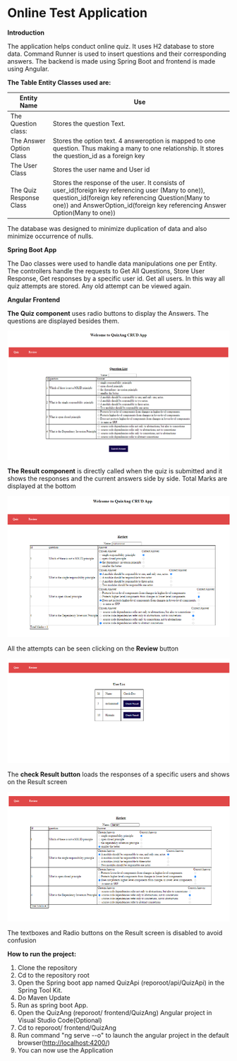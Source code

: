 # **Online Test Application**

**Introduction**

The application helps conduct online quiz. It uses H2 database to store data. Command Runner is used to insert questions and their corresponding answers. The backend is made using Spring Boot and frontend is made using Angular.

**The Table Entity Classes used are:**

| Entity Name| Use |
| --- | --- |
| The Question class: | Stores the question Text. |
| The Answer Option Class | Stores the option text. 4 answeroption is mapped to one question. Thus making a many to one relationship. It stores the question\_id as a foreign key |
| The User Class | Stores the user name and User id |
| The Quiz Response Class | Stores the response of the user. It consists of user\_id(foreign key referencing user (Many to one)), question\_id(foreign key referencing Question(Many to one)) and AnswerOption\_id(foreign key referencing Answer Option(Many to one)) |

The database was designed to minimize duplication of data and also minimize occurrence of nulls.

**Spring Boot App**

The Dao classes were used to handle data manipulations one per Entity. The controllers handle the requests to Get All Questions, Store User Response, Get responses by a specific user id. Get all users. In this way all quiz attempts are stored. Any old attempt can be viewed again.

**Angular Frontend**

**The Quiz component** uses radio buttons to display the Answers. The questions are displayed besides them.

![](images/quiz.png)

**The Result component** is directly called when the quiz is submitted and it shows the responses and the current answers side by side. Total Marks are displayed at the bottom

![](images/Resultafterquiz.png)

All the attempts can be seen clicking on the **Review** button

![](images/review.png)

The **check Result button** loads the responses of a specific users and shows on the Result screen

![](images/oldresultfromreview.png)

The textboxes and Radio buttons on the Result screen is disabled to avoid confusion

**How to run the project:**

1. Clone the repository
2. Cd to the repository root
3. Open the Spring boot app named QuizApi (reporoot/api/QuizApi) in the Spring Tool Kit.
4. Do Maven Update
5. Run as spring boot App.
6. Open the QuizAng (reporoot/ frontend/QuizAng) Angular project in Visual Studio Code(Optional)
7. Cd to reporoot/ frontend/QuizAng
8. Run command &quot;ng serve --o&quot; to launch the angular project in the default browser([http://localhost:4200/](http://localhost:4200/))
9. You can now use the Application
